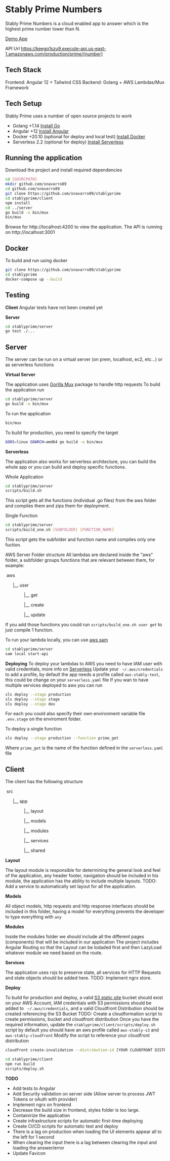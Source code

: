 # Stably Prime Numbers

Stably Prime Numbers is a cloud enabled app to answer which is the highest prime number lower than N.

[Demo App](https://d3n9yivspffmez.cloudfront.net/home)

API Url
https://keegq1szu9.execute-api.us-east-1.amazonaws.com/production/prime/{number}

## Tech Stack

Frontend: Angular 12 + Tailwind CSS
Backend: Golang + AWS Lambdas/Mux Framework

## Tech Setup
Stably Prime uses a number of open source projects to work 
- Golang +1.14 [Install Go](https://golang.org/doc/install)
- Angular +12 [Install Angular](https://angular.io/guide/setup-local)
- Docker +20.10 (optional for deploy and local test) [Install Docker](https://docs.docker.com/get-docker/)
- Serverless 2.2 (optional for deploy) [Install Serverless](https://www.serverless.com/framework/docs/getting-started/)

## Running the application

Download the project and install required dependencies
```sh
cd [GOSRCPATH]
mkdir github.com/snavarro89
cd github.com/snavarro89
git clone https://github.com/snavarro89/stablyprime
cd stablyprime/client
npm install
cd ../server
go build -o bin/mux
bin/mux
```
Browse for http://localhost:4200 to view the application.
The API is running on http://localhost:3001

## Docker

To build and run using docker 

```sh
git clone https://github.com/snavarro89/stablyprime
cd stablyprime
docker-compose up --build
```

## Testing
**Client**
Angular tests have not been created yet

**Server**
```sh
cd stablyprime/server
go test ./...
```

## Server

The server can be run on a virtual server (on prem, localhost, ec2, etc...) or as serverless functions

**Virtual Server**

The application uses [Gorilla Mux](https://github.com/gorilla/mux) package to handle http requests
To build the application run
```sh
cd stablyprime/server
go build -o bin/mux
```
To run the application
```sh
bin/mux
```
To build for production, you need to specify the target
```sh
GOOS=linux GOARCH=amd64 go build -o bin/mux
```

**Serverless**

The application also works for serverless architecture, you can build the whole app or you can build and deploy
specific functions.

Whole Application
```sh
cd stablyprime/server
scripts/build.sh
```
This script gets all the functions (individual .go files) from the aws folder and compiles them and zips them for deployment.

Single Function
```sh
cd stablyprime/server
scripts/build_one.sh [SUBFOLDER] [FUNCTION_NAME]
```
This script gets the subfolder and function name and compiles only one fuction.

AWS Server Folder structure
All lambdas are declared inside the "aws" folder, a subfolder groups functions that are relevant between them, 
for example:

&nbsp;aws

&nbsp;&nbsp;&nbsp;&nbsp;&nbsp;&nbsp;|__ user

&nbsp;&nbsp;&nbsp;&nbsp;&nbsp;&nbsp;&nbsp;&nbsp;&nbsp;&nbsp;&nbsp;&nbsp;&nbsp;&nbsp;&nbsp;|__ get

&nbsp;&nbsp;&nbsp;&nbsp;&nbsp;&nbsp;&nbsp;&nbsp;&nbsp;&nbsp;&nbsp;&nbsp;&nbsp;&nbsp;&nbsp;|__ create

&nbsp;&nbsp;&nbsp;&nbsp;&nbsp;&nbsp;&nbsp;&nbsp;&nbsp;&nbsp;&nbsp;&nbsp;&nbsp;&nbsp;&nbsp;|__ update

If you add those functions you could run `scripts/build_one.sh user get` to just compile 1 function.


To run your lambda locally, you can use [aws sam](https://docs.aws.amazon.com/serverless-application-model/latest/developerguide/sam-cli-command-reference-sam-local-start-api.html)
```sh
cd stablyprime/server
sam local start-api
```
**Deploying**
To deploy your lambdas to AWS you need to have IAM user with valid credentials, more info on [Serverless](https://www.serverless.com/framework/docs/providers/aws/guide/credentials/)
Update your ` ~/.aws/credentials` to add a profile, by default the app needs a profile called `aws-stably-test`, 
this could be change on your `serverless.yaml` file
If you wan to have multiple services deployed to aws you can run 
```sh
sls deploy --stage production
sls deploy --stage stage
sls deploy --stage dev
```
For each you could also specify their own environment variable file `.env.stage` on the enviroment folder.

To deploy a single function
```sh
sls deploy --stage production --function prime_get
```
Where `prime_get` is the name of the function defined in the `serverless.yaml` file

## Client

The client has the following structure

&nbsp;src

&nbsp;&nbsp;&nbsp;&nbsp;&nbsp;&nbsp;|__ app

&nbsp;&nbsp;&nbsp;&nbsp;&nbsp;&nbsp;&nbsp;&nbsp;&nbsp;&nbsp;&nbsp;&nbsp;&nbsp;&nbsp;&nbsp;|__ layout

&nbsp;&nbsp;&nbsp;&nbsp;&nbsp;&nbsp;&nbsp;&nbsp;&nbsp;&nbsp;&nbsp;&nbsp;&nbsp;&nbsp;&nbsp;|__ models

&nbsp;&nbsp;&nbsp;&nbsp;&nbsp;&nbsp;&nbsp;&nbsp;&nbsp;&nbsp;&nbsp;&nbsp;&nbsp;&nbsp;&nbsp;|__ modules

&nbsp;&nbsp;&nbsp;&nbsp;&nbsp;&nbsp;&nbsp;&nbsp;&nbsp;&nbsp;&nbsp;&nbsp;&nbsp;&nbsp;&nbsp;|__ services

&nbsp;&nbsp;&nbsp;&nbsp;&nbsp;&nbsp;&nbsp;&nbsp;&nbsp;&nbsp;&nbsp;&nbsp;&nbsp;&nbsp;&nbsp;|__ shared

**Layout**

The layout module is responsible for determining the general look and feel of the application, any header
footer, navigation should be included in his module, the application has the ability to include multiple layouts. 
TODO: Add a service to automatically set layout for all the application.

**Models**

All object models, http requests and http response interfaces should be included in this folder, having a model for
everything prevents the developer to type everything with `any`

**Modules**

Inside the modules folder we should include all the different pages (components) that will be included in our application
The project includes Angular Routing so that the Layout can be lodaded first and then LazyLoad whatever module we need
based on the route. 

**Services**

The application uses rxjs to preserve state, all services for HTTP Requests and state objects should be added here. 
TODO: Implement ngrx store.

**Deploy**

To build for production and deploy, a valid [S3 static site](https://docs.aws.amazon.com/AmazonS3/latest/userguide/HostingWebsiteOnS3Setup.html) bucket should exist on your AWS Account, IAM credentials with S3 permissions should be added to ` ~/.aws/credentials`, and a valid Cloudfront Distribution should be created referencing the S3 Bucket
TODO: Create a cloudformation script to create permissions, bucket and cloudfront distribution
Once you have the required information, update the `stablyprime/client/scripts/deploy.sh` script
by default you should have an aws profile called `aws-stably-s3` and `aws-stably-cloudfront` 
Modify the script to reference your cloudfront distribution
```sh
cloudfront create-invalidation --distribution-id [YOUR CLOUDFRONT DISTRIBUTION ID] --paths
```
```sh
cd stablyprime/client
npm run build
scripts/deploy.sh
```
**TODO**

 - Add tests to Angular
 - Add Security validation on server side (Allow server to process JWT Tokens or oAuth with provider)
 - Implement ngrx on frontend
 - Decrease the build size in frontend, styles folder is too large.
 - Containirize the application
 - Create infrastructure scripts for automatic first-time deploying
 - Create CI/CD scripts for automatic test and deploy
 - There is a lag on production when loading the UI elements appear all to the left for 1 second
 - When clearing the input there is a lag between clearing the input and loading the answer/error
 - Update Favicon
